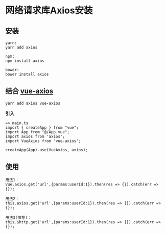 # 网络请求库Axios安装

## 安装
```
yarn:
yarn add axios

npm:
npm install axios

bower:
bower install axios
```

## 结合 [vue-axios](https://github.com/imcvampire/vue-axios)
```
yarn add axios vue-axios
```
**引入**
```
=> main.ts
import { createApp } from "vue";
import App from "@/App.vue";
import axios from 'axios';
import VueAxios from 'vue-axios';

createApp(App).use(VueAxios, axios);
```

## 使用
```
用法1：
Vue.axios.get('url',{params:userId:1}).then(res => {}).catch(err => {});

用法2：
this.axios.get('url',{params:userId:1}).then(res => {}).catch(err => {});

用法3(推荐)：
this.$http.get('url',{params:userId:1}).then(res => {}).catch(err => {});
```
